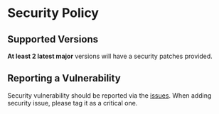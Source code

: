 # Security Policy

## Supported Versions

__At least 2 latest major__ versions will have a security patches provided.

## Reporting a Vulnerability

Security vulnerability should be reported via the [issues](https://github.com/gullerya/resource-pool-js/issues).
When adding security issue, please tag it as a critical one.